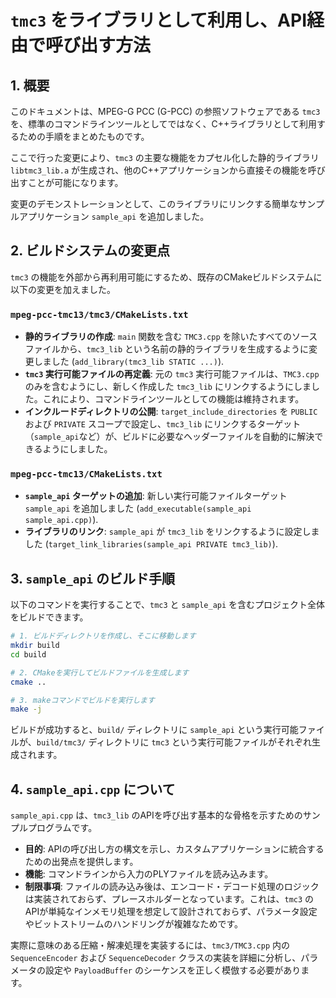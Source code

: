 # `tmc3` をライブラリとして利用し、API経由で呼び出す方法

## 1. 概要

このドキュメントは、MPEG-G PCC (G-PCC) の参照ソフトウェアである `tmc3` を、標準のコマンドラインツールとしてではなく、C++ライブラリとして利用するための手順をまとめたものです。

ここで行った変更により、`tmc3` の主要な機能をカプセル化した静的ライブラリ `libtmc3_lib.a` が生成され、他のC++アプリケーションから直接その機能を呼び出すことが可能になります。

変更のデモンストレーションとして、このライブラリにリンクする簡単なサンプルアプリケーション `sample_api` を追加しました。

## 2. ビルドシステムの変更点

`tmc3` の機能を外部から再利用可能にするため、既存のCMakeビルドシステムに以下の変更を加えました。

### `mpeg-pcc-tmc13/tmc3/CMakeLists.txt`

-   **静的ライブラリの作成**: `main` 関数を含む `TMC3.cpp` を除いたすべてのソースファイルから、`tmc3_lib` という名前の静的ライブラリを生成するように変更しました (`add_library(tmc3_lib STATIC ...)`).
-   **`tmc3` 実行可能ファイルの再定義**: 元の `tmc3` 実行可能ファイルは、`TMC3.cpp` のみを含むようにし、新しく作成した `tmc3_lib` にリンクするようにしました。これにより、コマンドラインツールとしての機能は維持されます。
-   **インクルードディレクトリの公開**: `target_include_directories` を `PUBLIC` および `PRIVATE` スコープで設定し、`tmc3_lib` にリンクするターゲット（`sample_api`など）が、ビルドに必要なヘッダーファイルを自動的に解決できるようにしました。

### `mpeg-pcc-tmc13/CMakeLists.txt`

-   **`sample_api` ターゲットの追加**: 新しい実行可能ファイルターゲット `sample_api` を追加しました (`add_executable(sample_api sample_api.cpp)`).
-   **ライブラリのリンク**: `sample_api` が `tmc3_lib` をリンクするように設定しました (`target_link_libraries(sample_api PRIVATE tmc3_lib)`).

## 3. `sample_api` のビルド手順

以下のコマンドを実行することで、`tmc3` と `sample_api` を含むプロジェクト全体をビルドできます。

```bash
# 1. ビルドディレクトリを作成し、そこに移動します
mkdir build
cd build

# 2. CMakeを実行してビルドファイルを生成します
cmake ..

# 3. makeコマンドでビルドを実行します
make -j
```

ビルドが成功すると、`build/` ディレクトリに `sample_api` という実行可能ファイルが、`build/tmc3/` ディレクトリに `tmc3` という実行可能ファイルがそれぞれ生成されます。

## 4. `sample_api.cpp` について

`sample_api.cpp` は、`tmc3_lib` のAPIを呼び出す基本的な骨格を示すためのサンプルプログラムです。

-   **目的**: APIの呼び出し方の構文を示し、カスタムアプリケーションに統合するための出発点を提供します。
-   **機能**: コマンドラインから入力のPLYファイルを読み込みます。
-   **制限事項**: ファイルの読み込み後は、エンコード・デコード処理のロジックは実装されておらず、プレースホルダーとなっています。これは、`tmc3` のAPIが単純なインメモリ処理を想定して設計されておらず、パラメータ設定やビットストリームのハンドリングが複雑なためです。

実際に意味のある圧縮・解凍処理を実装するには、`tmc3/TMC3.cpp` 内の `SequenceEncoder` および `SequenceDecoder` クラスの実装を詳細に分析し、パラメータの設定や `PayloadBuffer` のシーケンスを正しく模倣する必要があります。 